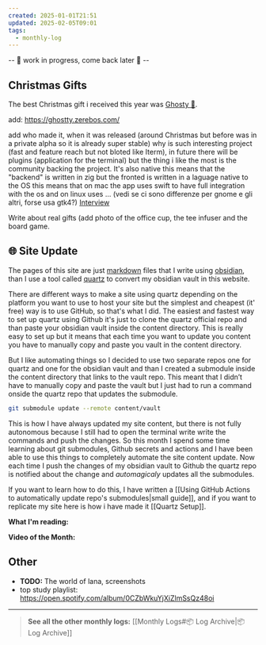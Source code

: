 ```yaml
---
created: 2025-01-01T21:51
updated: 2025-02-05T09:01
tags:
  - monthly-log
---
```

-- 🚧 work in progress, come back later 🚧 --

## Christmas Gifts

The best Christmas gift i received this year was [Ghosty 👻](https://github.com/ghostty-org). 

add: https://ghostty.zerebos.com/

add who made it, when it was released (around Christmas but before was in a private alpha so it is already super stable) why is such interesting project (fast and feature reach but not bloted like Iterm), in future there will be plugins (application for the terminal) but the thing i like the most is the community backing the project. It's also native this means that the "backend" is written in zig but the fronted is written in a laguage native to the OS this means that on mac the app uses swift to have full integration with the os and on linux uses ... (vedi se ci sono differenze per gnome e gli altri, forse usa gtk4?) [Interview](https://www.youtube.com/watch?v=YQnz7L6x068)

Write about real gifts (add photo of the office cup, the tee infuser and the board game.

## 🌐 Site Update

The pages of this site are just [markdown]() files that I write using [obsidian](https://obsidian.md/), than I use a tool called [quartz](https://quartz.jzhao.xyz/) to convert my obsidian vault in this website. 

There are different ways to make a site using quartz depending on the platform you want to use to host your site but the simplest and cheapest (it' free) way is to use GitHub, so that's what I did. The easiest and fastest way to set up quartz using Github it's just to clone the quartz official repo and than paste your obsidian vault inside the content directory. This is really easy to set up but it means that each time you want to update you content you have to manually copy and paste you vault in the content directory.

But I like automating things so I decided to use two separate repos one for quartz and one for the obsidian vault and than I created a submodule inside the content directory that links to the vault repo. This meant that I didn’t have to manually copy and paste the vault but I just had to run a command onside the quartz repo that updates the submodule.

```bash
git submodule update --remote content/vault
```

This is how I have always updated my site content, but there is not fully autonomous because I still had to open the terminal write write the commands and push the changes. So this month I spend some time learning about git submodules, Github secrets and actions and I have been able to use this things to completely automate the site content update. Now each time I push the changes of my obsidian vault to Github the quartz repo is notified about the change and *automagicaly* updates all the submodules. 

If you want to learn how to do this, I have written a [[Using GitHub Actions to automatically update repo's submodules|small guide]], and if you want to replicate my site here is how i have made it [[Quartz Setup]].

**What I'm reading:**

**Video of the Month:**

## Other

- **TODO:** The world of lana, screenshots
- top study playlist: https://open.spotify.com/album/0CZbWkuYjXiZlmSsQz48oi

---

>**See all the other monthly logs:** [[Monthly Logs#📦 Log Archive|📦 Log Archive]]
